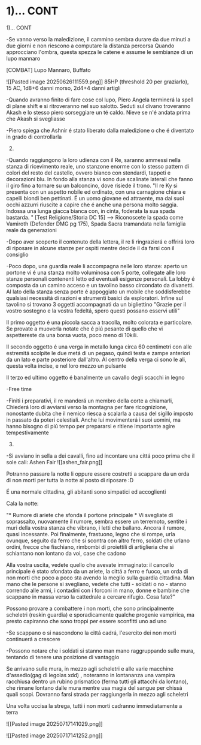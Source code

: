 1)... CONT 
=======
1)... CONT 

-Se vanno verso la maledizione, il cammino sembra durare da due minuti a due giorni e non riescono a computare la distanza percorsa 
Quando approcciano l'ombra, questa spezza le catene e assume le sembianze di un lupo mannaro

[COMBAT]
Lupo Mannaro, Buffato

![[Pasted image 20250626111559.png]]
85HP (threshold 20 per graziarlo), 15 AC, 1d8+6 danni morso,  2d4+4 danni artigli



-Quando avranno finito di fare cose col lupo, Piero Angela terminerá la spell di plane shift e si ritroveranno nel suo salotto. Seduti sul divano troveranno Akash e lo stesso piero sorseggiare un té caldo. Nieve se n'é andata prima che Akash si svegliasse

-Piero spiega che Ashnir é stato liberato dalla maledizione o che é diventato in grado di controllarla

2)
-Quando raggiungono la loro udienza con il Re, saranno ammessi nella stanza di ricevimento reale, uno stanzone enorme con lo stesso pattern di colori del resto del castello, ovvero bianco con stendardi, tappeti e decorazioni blu. In fondo alla stanza vi sono due scalinate laterali che fanno il giro fino a tornare su un balconcino, dove risiede il trono. 
"Il re Ky si presenta con un aspetto nobile ed ordinato, con una carnagione chiara e capelli biondi ben pettinati. É un uomo giovane ed attraente, ma dai suoi occhi azzurri riuscite a capire che é anche una persona molto saggia. Indossa una lunga giacca bianca con, in cinta, foderata la sua spada bastarda. " 
[Test Religione/Storia DC 15] --> Riconoscete la spada come Vamiroth (Defender DMG pg 175), Spada Sacra tramandata nella famiglia reale da generazioni

-Dopo aver scoperto il contenuto della lettera, il re li ringrazierá e offrirá loro di riposare in alcune stanze per ospiti mentre decide il da farsi con il consiglio

-Poco dopo, una guardia reale li accompagna nelle loro stanze: aperto un portone vi é una stanza molto voluminosa con 5 porte, collegate alle loro stanze personali contenenti letto ed eventuali esigenze personali. La lobby é composta da un camino acceso e un tavolino basso circondato da divanetti. Al lato della stanza senza porte é appoggiato un mobile che soddisferebbe qualsiasi necessitá di razioni e strumenti basici da esploratori. Infine sul tavolino si trovano 3 oggetti accompagnati da un bigliettino "Grazie per il vostro sostegno e la vostra fedeltá, spero questi possano esservi utili"

Il primo oggetto é una piccola sacca a tracolla, molto colorata e particolare. Se provate a muoverla notate che é piú pesante di quello che vi aspettereste da una borsa vuota, poco meno di 10kili.

Il secondo oggetto é una verga in metallo lunga circa 60 centimetri con alle estremitá scolpite le due metá di un pegaso, quindi testa e zampe anteriori da un lato e parte posteriore dall'altro. Al centro della verga ci sono le ali, questa volta incise, e nel loro mezzo un pulsante

Il terzo ed ultimo oggetto é banalmente un cavallo degli scacchi in legno





-Free time



-Finiti i preparativi, il re manderá un membro della corte a chiamarli, Chiederá loro di avviarsi verso la montagna per fare ricognizione, nonostante dubita che il nemico riesca a scalarla a causa del sigillo imposto in passato da poteri celestiali. Anche lui movimenterá i suoi uomini, ma hanno bisogno di piú tempo per prepararsi e ritiene importante agire tempestivamente




3)

-Si avviano in sella a dei cavalli, fino ad incontare una cittá poco prima che il sole cali: Ashen Fair
![[ashen_fair.png]]


Potranno passare la notte li oppure essere costretti a scappare da un orda di non morti per tutta la notte al posto di riposare :D


É una normale cittadina, gli abitanti sono simpatici ed accoglienti

Cala la notte:

"* Rumore di ariete  che sfonda il portone principale *
Vi svegliate di soprassalto, nuovamente il rumore, sembra essere un terremoto, sentite i muri della vostra stanza che vibrano, i letti che ballano. Ancora il rumore, quasi incessante. Poi finalmente, frastuono, legno che si rompe, urla ovunque, seguito da ferro che si scontra con altro ferro, soldati che urlano ordini, frecce che fischiano, rimbombi di proiettili di artiglieria che si schiantano non lontano da voi, case che cadono

Alla vostra uscita, vedete quello che avevate immaginato: il cancello principale é stato sfondato da un ariete, la cittá a ferro e fuoco, un orda di non morti che poco a poco sta avendo la meglio sulla guardia cittadina. Man mano che le persone si svegliano, vedete che tutti - soldati o no - stanno correndo alle armi, i contadini con i forconi in mano, donne e bambine che scappano in massa verso la cattedrale a cercare rifugio. Cosa fate?"


Possono provare a combattere i non morti, che sono principalmente scheletri (reskin guardia) e sporadicamente qualche progenie vampirica, ma presto capiranno che sono troppi per essere sconfitti uno ad uno

-Se scappano o si nascondono la cittá cadrá, l'esercito dei non morti continuerá a crescere

-Possono notare che i soldati si stanno man mano raggruppando sulle mura, tentando di tenere una posizione di vantaggio

 Se arrivano sulle mura, in mezzo agli scheletri e alle varie macchine d'assedio(gag di legolas xdd) , noteranno in lontananza una vampira racchiusa dentro un rubino prismatico (ferma tutti gli attacchi da lontano),
 che rimane lontano dalle mura mentre usa magia del sangue per chissá quali scopi. Dovranno farsi strada per raggiungerla in mezzo agli scheletri


Una volta uccisa la strega, tutti i non morti cadranno immediatamente a terra



![[Pasted image 20250717141029.png]]

![[Pasted image 20250717141252.png]]